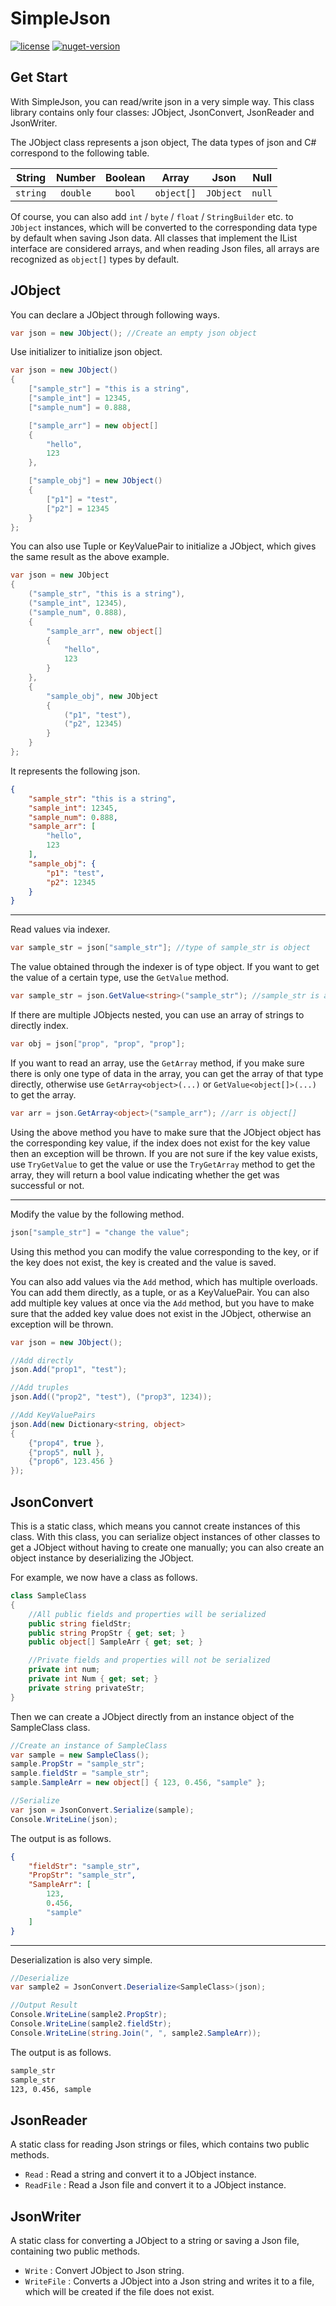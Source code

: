 # SimpleJson

[![license](https://img.shields.io/github/license/Mzying2001/SimpleJson)](https://raw.githubusercontent.com/Mzying2001/SimpleJson/master/LICENSE)
[![nuget-version](https://img.shields.io/nuget/v/Mzying2001.SimpleJson)](https://www.nuget.org/packages/Mzying2001.SimpleJson)

## Get Start

With SimpleJson, you can read/write json in a very simple way. This class library contains only four classes: JObject, JsonConvert, JsonReader and JsonWriter.

The JObject class represents a json object, The data types of json and C# correspond to the following table.

|String   |Number   |Boolean  |Array     |Json     |Null     |
|:-------:|:-------:|:-------:|:--------:|:-------:|:-------:|
|`string` |`double` |`bool`   |`object[]`|`JObject`|`null`   |

Of course, you can also add `int` / `byte` / `float` / `StringBuilder` etc. to `JObject` instances, which will be converted to the corresponding data type by default when saving Json data. All classes that implement the IList interface are considered arrays, and when reading Json files, all arrays are recognized as `object[]` types by default.

## JObject

You can declare a JObject through following ways.

```C#
var json = new JObject(); //Create an empty json object
```

Use initializer to initialize json object.

```C#
var json = new JObject()
{
    ["sample_str"] = "this is a string",
    ["sample_int"] = 12345,
    ["sample_num"] = 0.888,

    ["sample_arr"] = new object[]
    {
        "hello",
        123
    },

    ["sample_obj"] = new JObject()
    {
        ["p1"] = "test",
        ["p2"] = 12345
    }
};
```

You can also use Tuple or KeyValuePair to initialize a JObject, which gives the same result as the above example.

```C#
var json = new JObject
{
    ("sample_str", "this is a string"),
    ("sample_int", 12345),
    ("sample_num", 0.888),
    {
        "sample_arr", new object[]
        {
            "hello",
            123
        }
    },
    {
        "sample_obj", new JObject
        {
            ("p1", "test"),
            ("p2", 12345)
        }
    }
};
```

It represents the following json.

```Json
{
    "sample_str": "this is a string",
    "sample_int": 12345,
    "sample_num": 0.888,
    "sample_arr": [
        "hello",
        123
    ],
    "sample_obj": {
        "p1": "test",
        "p2": 12345
    }
}
```

---

Read values via indexer.

```C#
var sample_str = json["sample_str"]; //type of sample_str is object
```

The value obtained through the indexer is of type object. If you want to get the value of a certain type, use the `GetValue` method.

```C#
var sample_str = json.GetValue<string>("sample_str"); //sample_str is a string
```

If there are multiple JObjects nested, you can use an array of strings to directly index.

```C#
var obj = json["prop", "prop", "prop"];
```

If you want to read an array, use the `GetArray` method, if you make sure there is only one type of data in the array, you can get the array of that type directly, otherwise use `GetArray<object>(...)` or `GetValue<object[]>(...)` to get the array.

```C#
var arr = json.GetArray<object>("sample_arr"); //arr is object[]
```

Using the above method you have to make sure that the JObject object has the corresponding key value, if the index does not exist for the key value then an exception will be thrown. If you are not sure if the key value exists, use `TryGetValue` to get the value or use the `TryGetArray` method to get the array, they will return a bool value indicating whether the get was successful or not.

---

Modify the value by the following method.

```C#
json["sample_str"] = "change the value";
```

Using this method you can modify the value corresponding to the key, or if the key does not exist, the key is created and the value is saved.

You can also add values via the `Add` method, which has multiple overloads. You can add them directly, as a tuple, or as a KeyValuePair. You can also add multiple key values at once via the `Add` method, but you have to make sure that the added key value does not exist in the JObject, otherwise an exception will be thrown.

```C#
var json = new JObject();

//Add directly
json.Add("prop1", "test");

//Add truples
json.Add(("prop2", "test"), ("prop3", 1234));

//Add KeyValuePairs
json.Add(new Dictionary<string, object>
{
    {"prop4", true },
    {"prop5", null },
    {"prop6", 123.456 }
});
```

## JsonConvert

This is a static class, which means you cannot create instances of this class. With this class, you can serialize object instances of other classes to get a JObject without having to create one manually; you can also create an object instance by deserializing the JObject.

For example, we now have a class as follows.

```C#
class SampleClass
{
    //All public fields and properties will be serialized
    public string fieldStr;
    public string PropStr { get; set; }
    public object[] SampleArr { get; set; }

    //Private fields and properties will not be serialized
    private int num;
    private int Num { get; set; }
    private string privateStr;
}
```

Then we can create a JObject directly from an instance object of the SampleClass class.

```C#
//Create an instance of SampleClass
var sample = new SampleClass();
sample.PropStr = "sample_str";
sample.fieldStr = "sample_str";
sample.SampleArr = new object[] { 123, 0.456, "sample" };

//Serialize
var json = JsonConvert.Serialize(sample);
Console.WriteLine(json);
```

The output is as follows.

```Json
{
    "fieldStr": "sample_str",
    "PropStr": "sample_str",
    "SampleArr": [
        123,
        0.456,
        "sample"
    ]
}
```

---

Deserialization is also very simple.

```C#
//Deserialize
var sample2 = JsonConvert.Deserialize<SampleClass>(json);

//Output Result
Console.WriteLine(sample2.PropStr);
Console.WriteLine(sample2.fieldStr);
Console.WriteLine(string.Join(", ", sample2.SampleArr));
```

The output is as follows.

```txt
sample_str
sample_str
123, 0.456, sample
```

## JsonReader

A static class for reading Json strings or files, which contains two public methods.

+ `Read` : Read a string and convert it to a JObject instance.
+ `ReadFile` : Read a Json file and convert it to a JObject instance.

## JsonWriter

A static class for converting a JObject to a string or saving a Json file, containing two public methods.

+ `Write` : Convert JObject to Json string.
+ `WriteFile` : Converts a JObject into a Json string and writes it to a file, which will be created if the file does not exist.
